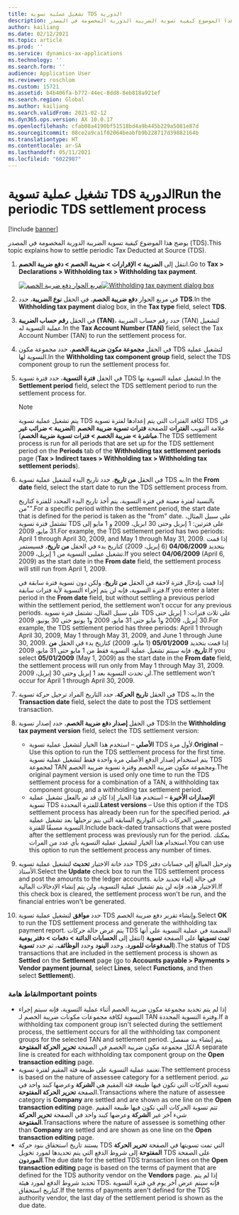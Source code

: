 ```yaml
---
title: تشغيل عملية تسوية TDS الدورية
description: يوضح هذا الموضوع كيفية تسوية الضريبة الدورية المخصومة في المصدر (TDS).
author: kailiang
ms.date: 02/12/2021
ms.topic: article
ms.prod: ''
ms.service: dynamics-ax-applications
ms.technology: ''
ms.search.form: ''
audience: Application User
ms.reviewer: roschlom
ms.custom: 15721
ms.assetid: b4b406fa-b772-44ec-8dd8-8eb818a921ef
ms.search.region: Global
ms.author: kailiang
ms.search.validFrom: 2021-02-12
ms.dyn365.ops.version: AX 10.0.17
ms.openlocfilehash: cfab08a4190bf51518bd4a9b445b229a5081e87d
ms.sourcegitcommit: 08ce2a9ca1f02064beabfb9b228717d39882164b
ms.translationtype: HT
ms.contentlocale: ar-SA
ms.lasthandoff: 05/11/2021
ms.locfileid: "6022987"
---
```

# <a name="run-the-periodic-tds-settlement-process"></a><span data-ttu-id="101a0-103">تشغيل عملية تسوية TDS الدورية</span><span class="sxs-lookup"><span data-stu-id="101a0-103">Run the periodic TDS settlement process</span></span>

[!include [banner](../includes/banner.md)]

<span data-ttu-id="101a0-104">يوضح هذا الموضوع كيفية تسوية الضريبة الدورية المخصومة في المصدر (TDS).</span><span class="sxs-lookup"><span data-stu-id="101a0-104">This topic explains how to settle periodic Tax Deducted at Source (TDS).</span></span>

1. <span data-ttu-id="101a0-105">انتقل إلى **الضريبة \> الإقرارات \> ضريبة الخصم \> دفع ضريبة الخصم**.</span><span class="sxs-lookup"><span data-stu-id="101a0-105">Go to **Tax \> Declarations \> Withholding tax \> Withholding tax payment**.</span></span>

    <span data-ttu-id="101a0-106">[![مربع الحوار دفع ضريبة الخصم](./media/apac-ind-TDS-47.png)](./media/apac-ind-TDS-47.png)</span><span class="sxs-lookup"><span data-stu-id="101a0-106">[![Withholding tax payment dialog box](./media/apac-ind-TDS-47.png)](./media/apac-ind-TDS-47.png)</span></span>

2. <span data-ttu-id="101a0-107">في مربع الحوار **دفع ضريبة الخصم**، في الحقل **نوع الضريبة**، حدد **TDS**.</span><span class="sxs-lookup"><span data-stu-id="101a0-107">In the **Withholding tax payment** dialog box, in the **Tax type** field, select **TDS**.</span></span>
3. <span data-ttu-id="101a0-108">في الحقل **رقم حساب الضريبة (TAN)**، حدد رقم حساب الضريبة (TAN) لتشغيل عملية التسوية له.</span><span class="sxs-lookup"><span data-stu-id="101a0-108">In the **Tax Account Number (TAN)** field, select the Tax Account Number (TAN) to run the settlement process for.</span></span>
4. <span data-ttu-id="101a0-109">في الحقل **مجموعة مكون ضريبة الخصم**، حدد مجموعة مكون TDS لتشغيل عملية التسوية لها.</span><span class="sxs-lookup"><span data-stu-id="101a0-109">In the **Withholding tax component group** field, select the TDS component group to run the settlement process for.</span></span>
5. <span data-ttu-id="101a0-110">في الحقل **فترة التسوية**، حدد فترة تسوية TDS لتشغيل عملية التسوية بها.</span><span class="sxs-lookup"><span data-stu-id="101a0-110">In the **Settlement period** field, select the TDS settlement period to run the settlement process for.</span></span>

    > [!NOTE]
    > <span data-ttu-id="101a0-111">يتم تشغيل عملية تسوية TDS لكافة الفترات التي يتم إعدادها لفترة تسوية TDS في علامة التبويب **الفترات** للصفحة **فترات تسوية ضريبة الخصم** (**الضريبة \> ضرائب غير مباشرة \> ضريبة الخصم \> فترات تسوية ضريبة الخصم**).</span><span class="sxs-lookup"><span data-stu-id="101a0-111">The TDS settlement process is run for all periods that are set up for the TDS settlement period on the **Periods** tab of the **Withholding tax settlement periods** page (**Tax \> Indirect taxes \> Withholding tax \> Withholding tax settlement periods**).</span></span>

6. <span data-ttu-id="101a0-112">في الحقل **من تاريخ**، حدد تاريخ البدء لتشغيل عملية تسوية TDS به.</span><span class="sxs-lookup"><span data-stu-id="101a0-112">In the **From date** field, select the start date to run the TDS settlement process from.</span></span>

    <span data-ttu-id="101a0-113">بالنسبة لفترة معينة في فترة التسوية، يتم أخذ تاريخ البدء المحدد للفترة كتاريخ "من".</span><span class="sxs-lookup"><span data-stu-id="101a0-113">For a specific period within the settlement period, the start date that is defined for the period is taken as the "from" date.</span></span> <span data-ttu-id="101a0-114">على سبيل المثال، تشتمل فترة تسوية TDS على فترتين: 1 إبريل وحتى 30 ابريل، 2009 و 1 مايو إلى 31 مايو، 2009.</span><span class="sxs-lookup"><span data-stu-id="101a0-114">For example, the TDS settlement period has two periods: April 1 through April 30, 2009, and May 1 through May 31, 2009.</span></span> <span data-ttu-id="101a0-115">إذا قمت بتحديد **04/06/2009** (6 إبريل، 2009) كتاريخ بدء في الحقل **من تاريخ**، فسيستمر تشغيل عمليى التسوية من 1 إبريل، 2009.</span><span class="sxs-lookup"><span data-stu-id="101a0-115">If you select **04/06/2009** (April 6, 2009) as the start date in the **From date** field, the settlement process will still run from April 1, 2009.</span></span>

    <span data-ttu-id="101a0-116">إذا قمت بإدخال فترة لاحقة في الحقل **من تاريخ**، ولكن دون تسوية فترة سابقة في فترة التسوية، فإنه لن يتم إجراء التسوية لأية فترات سابقة.</span><span class="sxs-lookup"><span data-stu-id="101a0-116">If you enter a later period in the **From date** field, but without settling a previous period within the settlement period, the settlement won't occur for any previous periods.</span></span> <span data-ttu-id="101a0-117">على سبيل المثال، تشتمل فترة تسوية TDS على ثلاث فترات: 1 إبريل حتى 30 إبريل، 2009 و1 مايو حتى 31 مايو، 2009 و1 يونيو حتى 30 يونيو، 2009.</span><span class="sxs-lookup"><span data-stu-id="101a0-117">For example, the TDS settlement period has three periods: April 1 through April 30, 2009, May 1 through May 31, 2009, and June 1 through June 30, 2009.</span></span> <span data-ttu-id="101a0-118">إذا قمت بتحديد **05/01/2009** (1 مايو، 2009) كتاريخ بدء في الحقل **من تاريخ**، فإنه سيتم تشغيل عملية التسوية فقط من 1 مايو حتى 31 مايو، 2009.</span><span class="sxs-lookup"><span data-stu-id="101a0-118">If you select **05/01/2009** (May 1, 2009) as the start date in the **From date** field, the settlement process will run only from May 1 through May 31, 2009.</span></span> <span data-ttu-id="101a0-119">لن تحدث التسوية بعد 1 إبريل وحتى 30 إبريل، 2009.</span><span class="sxs-lookup"><span data-stu-id="101a0-119">The settlement won't occur for April 1 through April 30, 2009.</span></span>

7. <span data-ttu-id="101a0-120">في الحقل **تاريخ الحركة**، حدد التاريخ المراد ترحيل حركة تسوية TDS به.</span><span class="sxs-lookup"><span data-stu-id="101a0-120">In the **Transaction date** field, select the date to post the TDS settlement transaction.</span></span>
8. <span data-ttu-id="101a0-121">في الحقل **إصدار دفع ضريبة الخصم**، حدد إصدار تسوية TDS:</span><span class="sxs-lookup"><span data-stu-id="101a0-121">In the **Withholding tax payment version** field, select the TDS settlement version:</span></span>

     - <span data-ttu-id="101a0-122">**الأصلي** – استخدم هذا الخيار لتشغيل عملية تسوية TDS لأول مرة.</span><span class="sxs-lookup"><span data-stu-id="101a0-122">**Original** – Use this option to run the TDS settlement process for the first time.</span></span> <span data-ttu-id="101a0-123">يتم استخدام إصدار الدفع الأصلي مرة واحدة فقط لتشغيل عملية تسوية TDS لمجموعة TAN ومجموعة مكون ضريبة الخصم وفترة تسوية ضريبة الخصم.</span><span class="sxs-lookup"><span data-stu-id="101a0-123">The original payment version is used only one time to run the TDS settlement process for a combination of a TAN, a withholding tax component group, and a withholding tax settlement period.</span></span>
    - <span data-ttu-id="101a0-124">**الإصدارات الأخيرة** – استخدم هذا الخيار إذا كان قد تم بالفعل تشغيل عملية تسوية TDS للفترة المحددة.</span><span class="sxs-lookup"><span data-stu-id="101a0-124">**Latest versions** – Use this option if the TDS settlement process has already been run for the specified period.</span></span> <span data-ttu-id="101a0-125">قم بتضمين الحركات ذات التواريخ السابقة التي يتم ترحيلها بعد تشغيل عملية التسوية مسبقًا للفترة.</span><span class="sxs-lookup"><span data-stu-id="101a0-125">Include back-dated transactions that were posted after the settlement process was previously run for the period.</span></span> <span data-ttu-id="101a0-126">يمكنك استخدام هذا الخيار لتشغيل عملية التسوية بأي عدد من المرات.</span><span class="sxs-lookup"><span data-stu-id="101a0-126">You can use this option to run the settlement process any number of times.</span></span>

9. <span data-ttu-id="101a0-127">حدد خانة الاختيار **تحديث** لتشغيل عملية تسويه TDS وترحيل المبالغ إلى حسابات دفتر الأستاذ.</span><span class="sxs-lookup"><span data-stu-id="101a0-127">Select the **Update** check box to run the TDS settlement process and post the amounts to the ledger accounts.</span></span> <span data-ttu-id="101a0-128">في حالة إلغاء تحديد خانة الاختيار هذه، فإنه لن يتم تشغيل عملية التسوية، ولن يتم إنشاء الإدخالات المالية.</span><span class="sxs-lookup"><span data-stu-id="101a0-128">If this check box is cleared, the settlement process won't be run, and the financial entries won't be generated.</span></span>
10. <span data-ttu-id="101a0-129">حدد **موافق** لتشغيل عملية تسوية TDS وإنشاء تقرير دفع ضريبة الخصم.</span><span class="sxs-lookup"><span data-stu-id="101a0-129">Select **OK** to run the TDS settlement process and generate the withholding tax payment report.</span></span> <span data-ttu-id="101a0-130">يتم عرض حالة حركات TDS المضمنة في عملية التسوية على أنها **تمت تسويتها** على الصفحة **تسوية** (انتقل إلى **الحسابات الدائنة \> دفعات \> ‏‫دفتر يومية المدفوعات للمورد‬**، وحدد **البنود** وحدد **الوظائف**، ثم حدد **تسوية**).</span><span class="sxs-lookup"><span data-stu-id="101a0-130">The status of TDS transactions that are included in the settlement process is shown as **Settled** on the **Settlement** page (go to **Accounts payable \> Payments \> Vendor payment journal**, select **Lines**, select **Functions**, and then select **Settlement**).</span></span>

### <a name="important-points"></a><span data-ttu-id="101a0-131">نقاط هامة</span><span class="sxs-lookup"><span data-stu-id="101a0-131">Important points</span></span>

- <span data-ttu-id="101a0-132">إذا لم يتم تحديد مجموعة مكون ضريبة الخصم أثناء عملية التسوية، فإنه سيتم إجراء التسوية لكافة مجموعات مكونات ضريبة الخصم لـ TAN وفترة التسوية المحددة.</span><span class="sxs-lookup"><span data-stu-id="101a0-132">If a withholding tax component group isn't selected during the settlement process, the settlement occurs for all the withholding tax component groups for the selected TAN and settlement period.</span></span> <span data-ttu-id="101a0-133">يتم إنشاء بند منفصل لكل مجموعة مكون ضريبة الخصم في الصفحة **تحرير الحركة المفتوحة**.</span><span class="sxs-lookup"><span data-stu-id="101a0-133">A separate line is created for each withholding tax component group on the **Open transaction editing** page.</span></span>
- <span data-ttu-id="101a0-134">تعتمد عملية التسوية على طبيعة فئة المقيم لفترة تسوية.</span><span class="sxs-lookup"><span data-stu-id="101a0-134">The settlement process is based on the nature of assessee category for a settlement period.</span></span> <span data-ttu-id="101a0-135">تتم تسوية الحركات التي تكون فيها طبيعة فئة المقيم هي **الشركة** وعرضها كبند واحد في الصفحة **تحرير الحركة المفتوحة**.</span><span class="sxs-lookup"><span data-stu-id="101a0-135">Transactions where the nature of assessee category is **Company** are settled and are shown as one line on the **Open transaction editing** page.</span></span> <span data-ttu-id="101a0-136">تتم تسوية الحركات التي تكون فيها طبيعة المقيم شيء آخر غير **الشركة** وعرضها كبند واحد في الصفحة **تحرير الحركة المفتوحة**.</span><span class="sxs-lookup"><span data-stu-id="101a0-136">Transactions where the nature of assessee is something other than **Company** are settled and are shown as one line on the **Open transaction editing** page.</span></span>
- <span data-ttu-id="101a0-137">يستند تاريخ استحقاق بنود حركة TDS التي تمت تسويتها في الصفحة **تحرير الحركة المفتوحة** إلى شروط الدفع التي يتم تحديدها لمورد تخويل TDS على الصفحة **الموردون**.</span><span class="sxs-lookup"><span data-stu-id="101a0-137">The due date for the settled TDS transaction lines on the **Open transaction editing** page is based on the terms of payment that are defined for the TDS authority vendor on the **Vendors** page.</span></span> <span data-ttu-id="101a0-138">إذا لم يتم تحديد شروط الدفع لمورد هيئة TDS، فإنه سيتم عرض آخر يوم في فترة التسوية كتاريخ استحقاق.</span><span class="sxs-lookup"><span data-stu-id="101a0-138">If the terms of payments aren't defined for the TDS authority vendor, the last day of the settlement period is shown as the due date.</span></span>
